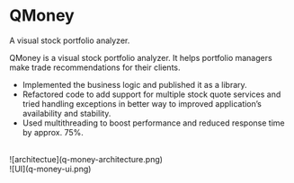 # QMoney
A visual stock portfolio analyzer.

QMoney is a visual stock portfolio analyzer. It helps portfolio managers make trade recommendations for their clients.
- Implemented the business logic and published it as a library.
- Refactored code to add support for multiple stock quote services and tried handling exceptions in better way to
improved application’s availability and stability.
- Used multithreading to boost performance and reduced response time by approx. 75%.

<br>
![architectue](q-money-architecture.png)
<br>
![UI](q-money-ui.png)
